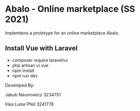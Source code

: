# Abalo - Online marketplace (SS 2021)
Implemtens a prototype for an online marketplace Abalo.

## Install Vue with Laravel

- composer require laravel/ui
- php artisan ui vue
- npm install
- npm run dev


Developed By:

Jakub Naumowicz 3234751

Inka Luise Pfeil 3241778
